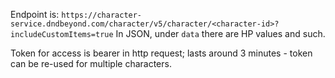 Endpoint is: `https://character-service.dndbeyond.com/character/v5/character/<character-id>?includeCustomItems=true`
In JSON, under `data` there are HP values and such.

Token for access is bearer in http request; lasts around 3 minutes - token can be re-used for multiple characters.

